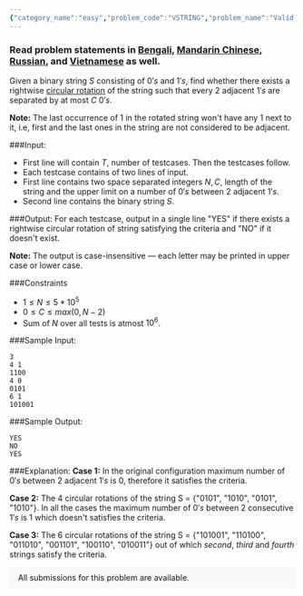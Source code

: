 ```yaml
---
{"category_name":"easy","problem_code":"VSTRING","problem_name":"Valid String","problemComponents":{"constraints":"","constraintsState":false,"subtasks":"","subtasksState":false,"inputFormat":"","inputFormatState":false,"outputFormat":"","outputFormatState":false,"sampleTestCases":{"0":{"id":1,"input":"3\r\n4 1\r\n1100\r\n4 0\r\n0101\r\n6 1\r\n101001","output":"YES\r\nNO\r\nYES","explanation":"**Case 1:** In the original configuration maximum number of $0\u0027s$ between $2$ adjacent $1\u0027s$ is $0$, therefore it satisfies the criteria.\r\n\r\n**Case 2:** The $4$ circular rotations of the string S = {\u00220101\u0022, \u00221010\u0022, \u00220101\u0022, \u00221010\u0022}. In all the cases the maximum number of $0\u0027s$ between $2$ consecutive $1\u0027s$ is $1$ which doesn\u0027t satisfies the criteria.\r\n\r\n**Case 3:** The $6$ circular rotations of the string S = {\u0022101001\u0022, \u0022110100\u0022, \u0022011010\u0022, \u0022001101\u0022, \u0022100110\u0022, \u0022010011\u0022} out of which $second$, $third$ and $fourth$ strings satisfy the criteria.","isDeleted":false}}},"video_editorial_url":"https://youtu.be/UX8MqOvhEqU","languages_supported":{"0":"CPP14","1":"C","2":"JAVA","3":"PYTH 3.6","4":"CPP17","5":"PYTH","6":"PYP3","7":"CS2","8":"ADA","9":"PYPY","10":"TEXT","11":"PAS fpc","12":"NODEJS","13":"RUBY","14":"PHP","15":"GO","16":"HASK","17":"TCL","18":"PERL","19":"SCALA","20":"LUA","21":"kotlin","22":"BASH","23":"JS","24":"LISP sbcl","25":"rust","26":"PAS gpc","27":"BF","28":"CLOJ","29":"R","30":"D","31":"CAML","32":"FORT","33":"ASM","34":"swift","35":"FS","36":"WSPC","37":"LISP clisp","38":"SQL","39":"SCM guile","40":"PERL6","41":"ERL","42":"CLPS","43":"ICK","44":"NICE","45":"PRLG","46":"ICON","47":"COB","48":"SCM chicken","49":"PIKE","50":"SCM qobi","51":"ST","52":"SQLQ","53":"NEM"},"max_timelimit":0.5,"source_sizelimit":50000,"problem_author":"daanish_adm","problem_tester":"","date_added":"19-02-2021","tags":{"0":"daanish_adm","1":"easy","2":"start1","3":"taran_1407"},"problem_difficulty_level":"Easy","best_tag":"","editorial_url":"https://discuss.codechef.com/problems/VSTRING","time":{"view_start_date":1104528600,"submit_start_date":1104528600,"visible_start_date":1104528600,"end_date":1735669800},"is_direct_submittable":false,"problemDiscussURL":"https://discuss.codechef.com/search?q=VSTRING","is_proctored":false,"visitedContests":{},"layout":"problem"}
---
```

### Read problem statements in [Bengali](https://www.codechef.com/download/translated/START1/bengali/VSTRING.pdf), [Mandarin Chinese](https://www.codechef.com/download/translated/START1/mandarin/VSTRING.pdf), [Russian](https://www.codechef.com/download/translated/START1/russian/VSTRING.pdf), and [Vietnamese](https://www.codechef.com/download/translated/START1/vietnamese/VSTRING.pdf) as well.

Given a binary string $S$ consisting of $0's$ and $1's$, find whether there exists a rightwise  [circular rotation](https://en.wikipedia.org/wiki/Circular_shift) of the string such that every 2 adjacent $1's$ are separated by at most $C$ $0's$.

**Note:** The last occurrence of $1$ in the rotated string won't have any $1$ next to it, i.e, first and the last ones in the string are not considered to be adjacent.

###Input:

- First line will contain $T$, number of testcases. Then the testcases follow. 
- Each testcase contains of two lines of input.
- First line contains two space separated integers $N, C$, length of the string and the upper limit on a number of $0's$ between $2$ adjacent $1's$.
-  Second line contains the binary string $S$.

###Output:
For each testcase, output in a single line "YES" if there exists a rightwise circular rotation of string satisfying the criteria and "NO" if it doesn't exist.

**Note:** The output is case-insensitive ― each letter may be printed in upper case or lower case.

###Constraints 
- $1 \leq N \leq 5*10^5$
- $0 \leq C \leq max(0, N - 2)$
- Sum of $N$ over all tests is atmost $10^6$.

###Sample Input:
```
3
4 1
1100
4 0
0101
6 1
101001
```

###Sample Output:
```
YES
NO
YES
```
	
###Explanation:
**Case 1:** In the original configuration maximum number of $0's$ between $2$ adjacent $1's$ is $0$, therefore it satisfies the criteria.

**Case 2:** The $4$ circular rotations of the string S = {"0101", "1010", "0101", "1010"}. In all the cases the maximum number of $0's$ between $2$ consecutive $1's$ is $1$ which doesn't satisfies the criteria.

**Case 3:** The $6$ circular rotations of the string S = {"101001", "110100", "011010", "001101", "100110", "010011"} out of which $second$, $third$ and $fourth$ strings satisfy the criteria.
<aside style='background: #f8f8f8;padding: 10px 15px;'><div>All submissions for this problem are available.</div></aside>